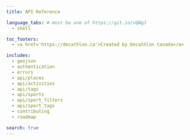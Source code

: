 ```yaml
---
title: API Reference

language_tabs: # must be one of https://git.io/vQNgJ
  - shell

toc_footers:
  - <a href='https://decathlon.ca'>Created by Decathlon Canada</a>

includes:
  - geojson
  - authentication
  - errors
  - api/places
  - api/activities
  - api/tags
  - api/sports
  - api/sport_filters
  - api/sport_tags
  - contributing
  - roadmap

search: true
---
```


<!-- <div class="banner">
  <div class="banner-overlay"></div>
    <div class="intro-wrapper">
      <h1 class="title">Sport Places API</h1>
      <h3 class="subtitle">Make sport more accessible</h3>
    </div>
    <img class="down-arrow grow" src="/images/down-arrow.svg">
  <div class="banner-layer-container"></div>
</div> -->

<!-- <div class="intro">
  <h1>Introduction</h1>

  <p>The Decathlon Sport Places API can be used by any developer worldwide to obtain details of geographic locations where 
  certain sports can be played. This data is primarily sourced from Decathlon's global network of sport experts.</p>

  <p>An API key is only required when modifying data - something we plan to restrict to Decathlon employees only. No key is
  needed to read data.</p>
</div>  -->
